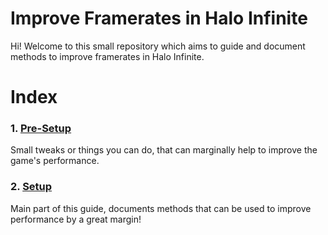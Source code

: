 # Improve Framerates in Halo Infinite
Hi! Welcome to this small repository which aims to guide and document methods to improve framerates in Halo Infinite.

# Index

### 1. [Pre-Setup](pre-setup.md)
Small tweaks or things you can do, that can marginally help to improve the game's performance.

### 2. [Setup](setup.md)
Main part of this guide, documents methods that can be used to improve performance by a great margin!